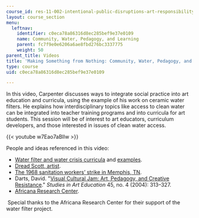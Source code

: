 ```yaml
---
course_id: res-11-002-intentional-public-disruptions-art-responsibility-and-pedagogy-fall-2017
layout: course_section
menu:
  leftnav:
    identifier: c0eca78a86316d8ec285bef9e37e0109
    name: Community, Water, Pedagogy, and Learning
    parent: fc7f9e0e6206a6ae8fbd276bc3337775
    weight: 50
parent_title: Videos
title: 'Making Something from Nothing: Community, Water, Pedagogy, and Learning'
type: course
uid: c0eca78a86316d8ec285bef9e37e0109

---
```


In this video, Carpenter discusses ways to integrate social practice into art education and curricula, using the example of his work on ceramic water filters. He explains how interdisciplinary topics like access to clean water can be integrated into teacher training programs and into curricula for art students. This session will be of interest to art educators, curriculum developers, and those interested in issues of clean water access.

{{< youtube w7Eao7aBIlw >}} 

People and ideas referenced in this video:

*   [Water filter and water crisis curricula](http://sites.psu.edu/watercrisis/) and [examples](http://sites.psu.edu/reservoirstudio/curricula/curriculum-examples/).
*   [Dread Scott, artist](http://www.dreadscott.net/).
*   [The 1968 sanitation workers’ strike in Memphis, TN](https://en.wikipedia.org/wiki/Memphis_sanitation_strike).
*   Darts, David. "[Visual Cultural Jam: Art, Pedagogy, and Creative Resistance](https://www.tandfonline.com/doi/abs/10.1080/00393541.2004.11651778)." _Studies in Art Education_ 45, no. 4 (2004): 313–327. 
*   [Africana Research Center](http://arc.la.psu.edu/).

 Special thanks to the Africana Research Center for their support of the water filter project.